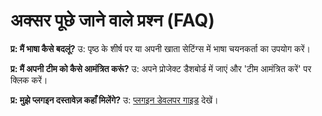 # अक्सर पूछे जाने वाले प्रश्न (FAQ)

**प्र: मैं भाषा कैसे बदलूं?**
उ: पृष्ठ के शीर्ष पर या अपनी खाता सेटिंग्स में भाषा चयनकर्ता का उपयोग करें।

**प्र: मैं अपनी टीम को कैसे आमंत्रित करूं?**
उ: अपने प्रोजेक्ट डैशबोर्ड में जाएं और 'टीम आमंत्रित करें' पर क्लिक करें।

**प्र: मुझे प्लगइन दस्तावेज़ कहाँ मिलेंगे?**
उ: [प्लगइन डेवलपर गाइड](./plugin-dev-guide.md) देखें। 